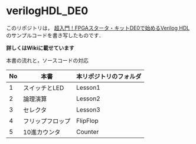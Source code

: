 # verilogHDL_DE0

このリポジトリは，
[超入門！FPGAスタータ・キットDE0で始めるVerilog HDL](http://shop.cqpub.co.jp/hanbai/books/31/31371.html)
のサンプルコードを書き写したものです．

**詳しくはWikiに載せています**

本書の流れと，ソースコードの対応


| No | 本書             | 本リポジトリのフォルダ |
|----|------------------|------------------------|
| 1  | スイッチとLED    | Lesson1                |
| 2  | 論理演算         | Lesson2                |
| 3  | セレクタ         | Lesson3                |
| 4  | フリップフロップ | FlipFlop               |
| 5  | 10進カウンタ     | Counter                |
